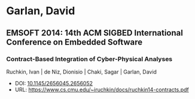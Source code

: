 # Garlan, David

## EMSOFT 2014: 14th ACM SIGBED International Conference on Embedded Software

### Contract-Based Integration of Cyber-Physical Analyses
Ruchkin, Ivan | de Niz, Dionisio | Chaki, Sagar | Garlan, David
* DOI: [10.1145/2656045.2656052](https://doi.org/10.1145/2656045.2656052)
* URL: <https://www.cs.cmu.edu/~iruchkin/docs/ruchkin14-contracts.pdf>

